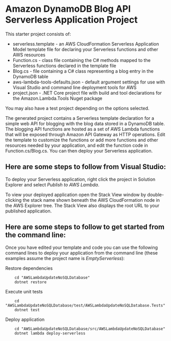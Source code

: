 # Amazon DynamoDB Blog API Serverless Application Project

This starter project consists of:
* serverless.template - an AWS CloudFormation Serverless Application Model template file for declaring your Serverless functions and other AWS resources
* Function.cs - class file containing the C# methods mapped to the Serverless functions declared in the template file
* Blog.cs - file containing a C# class representing a blog entry in the DynamoDB table
* aws-lambda-tools-defaults.json - default argument settings for use with Visual Studio and command line deployment tools for AWS
* project.json - .NET Core project file with build and tool declarations for the Amazon.Lambda.Tools Nuget package

You may also have a test project depending on the options selected.

The generated project contains a Serverless template declaration for a simple web API for blogging with the blog data stored in a DynamoDB table. 
The blogging API functions are hosted as a set of AWS Lambda functions that will be exposed through Amazon API Gateway as HTTP operations. 
Edit the template to customize the functions or add more functions and other resources needed by your application, and edit the function code 
in Function.cs/Blog.cs. You can then deploy your Serverless application.

## Here are some steps to follow from Visual Studio:

To deploy your Serverless application, right click the project in Solution Explorer and select *Publish to AWS Lambda*.

To view your deployed application open the Stack View window by double-clicking the stack name shown beneath the AWS CloudFormation node in the 
AWS Explorer tree. The Stack View also displays the root URL to your published application.

## Here are some steps to follow to get started from the command line:

Once you have edited your template and code you can use the following command lines to deploy your application from the command line (these 
examples assume the project name is *EmptyServerless*):

Restore dependencies
```
    cd "AWSLambdaUpdateNoSQLDatabase"
    dotnet restore
```

Execute unit tests
```
    cd "AWSLambdaUpdateNoSQLDatabase/test/AWSLambdaUpdateNoSQLDatabase.Tests"
    dotnet test
```

Deploy application
```
    cd "AWSLambdaUpdateNoSQLDatabase/src/AWSLambdaUpdateNoSQLDatabase"
    dotnet lambda deploy-serverless
```
